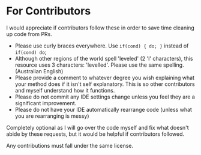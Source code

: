 # For Contributors
I would appreciate if contributors follow these in order to save time cleaning up code from PRs.

* Please use curly braces everywhere. Use `if(cond) { do; }` instead of `if(cond) do`;
* Although other regions of the world spell 'leveled' (2 'l' characters), this resource uses 3 characters: 'levelled'. Please use the same spelling. (Australian English)
* Please provide a comment to whatever degree you wish explaining what your method does if it isn't self explanatory. This is so other contributors and myself understand how it functions.
* Please do not commit any IDE settings change unless you feel they are a significant improvement.
* Please do not have your IDE automatically rearrange code (unless what you are rearranging is messy)

Completely optional as I will go over the code myself and fix what doesn't abide by these requests, but it would be helpful if contributors followed.

Any contributions must fall under the same license.